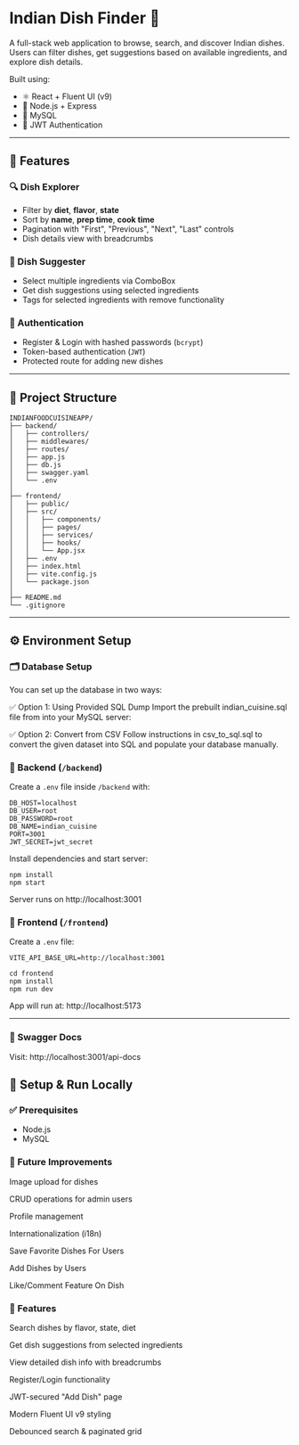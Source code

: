 # Indian Dish Finder 🍛

A full-stack web application to browse, search, and discover Indian dishes. Users can filter dishes, get suggestions based on available ingredients, and explore dish details.

Built using:

- ⚛️ React + Fluent UI (v9)
- 🧠 Node.js + Express
- 🐬 MySQL
- 🔐 JWT Authentication

---

## 🚀 Features

### 🔍 Dish Explorer
- Filter by **diet**, **flavor**, **state**
- Sort by **name**, **prep time**, **cook time**
- Pagination with "First", "Previous", "Next", "Last" controls
- Dish details view with breadcrumbs

### 🧠 Dish Suggester
- Select multiple ingredients via ComboBox
- Get dish suggestions using selected ingredients
- Tags for selected ingredients with remove functionality

### 🔐 Authentication
- Register & Login with hashed passwords (`bcrypt`)
- Token-based authentication (`JWT`)
- Protected route for adding new dishes

---

## 📁 Project Structure
```
INDIANFOODCUISINEAPP/
├── backend/
│   ├── controllers/
│   ├── middlewares/
│   ├── routes/
│   ├── app.js
│   ├── db.js
│   ├── swagger.yaml
│   └── .env
│
├── frontend/
│   ├── public/
│   ├── src/
│   │   ├── components/
│   │   ├── pages/
│   │   ├── services/
│   │   ├── hooks/
│   │   └── App.jsx
│   ├── .env
│   ├── index.html
│   ├── vite.config.js
│   └── package.json
│
├── README.md
└── .gitignore
```


---

## ⚙️ Environment Setup

### 🗂️ Database Setup
You can set up the database in two ways:

✅ Option 1: Using Provided SQL Dump
Import the prebuilt indian_cuisine.sql file from into your MySQL server:

✅ Option 2: Convert from CSV
Follow instructions in csv_to_sql.sql to convert the given dataset into SQL and populate your database manually.

### 🔧 Backend (`/backend`)

Create a `.env` file inside `/backend` with:

```env
DB_HOST=localhost
DB_USER=root
DB_PASSWORD=root
DB_NAME=indian_cuisine
PORT=3001
JWT_SECRET=jwt_secret
```
Install dependencies and start server:

```cd backend
npm install
npm start
```

Server runs on http://localhost:3001

### 🔧 Frontend (`/frontend`)

Create a `.env` file:

```
VITE_API_BASE_URL=http://localhost:3001
```

```
cd frontend
npm install
npm run dev
```
App will run at: http://localhost:5173

---

### 📄 Swagger Docs
Visit: http://localhost:3001/api-docs

## 🧪 Setup & Run Locally

### ✅ Prerequisites
- Node.js
- MySQL


### 🧠 Future Improvements
Image upload for dishes

CRUD operations for admin users

Profile management

Internationalization (i18n)

Save Favorite Dishes For Users

Add Dishes by Users 

Like/Comment Feature On Dish 

### 🧠 Features
Search dishes by flavor, state, diet

Get dish suggestions from selected ingredients

View detailed dish info with breadcrumbs

Register/Login functionality

JWT-secured "Add Dish" page

Modern Fluent UI v9 styling

Debounced search & paginated grid
